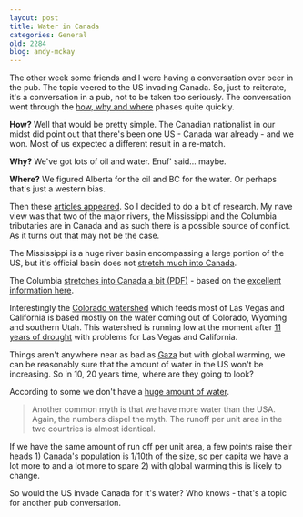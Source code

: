 ```yaml
---
layout: post
title: Water in Canada
categories: General
old: 2284
blog: andy-mckay
---
```

<p>The other week some friends and I were having a conversation over beer in the pub. The topic veered to the US invading Canada. So, just to reiterate, it's a conversation in a pub, not to be taken too seriously. The conversation went through the <a href="http://www.clivebanks.co.uk/THHGTTG/THHGTTGradio6.htm">how, why and where</a> phases quite quickly.
</p>
<p><b>How?</b> Well that would be pretty simple. The Canadian nationalist in our midst did point out that there's been one US - Canada war already - and we won. Most of us expected a different result in a re-match.</p>
<p><b>Why?</b> We've got lots of oil and water. Enuf' said... maybe.</p>
<p><b>Where?</b> We figured Alberta for the oil and BC for the water. Or perhaps that's just a western bias.</p>
<p>Then these <a href="http://www.cnbc.com/id/39444379/Water_Shortage_Means_Big_Money_for_Small_Alaska_Town">articles appeared</a>. So I decided to do a bit of research. My nave view was that two of the major rivers, the Mississippi and the Columbia tributaries are in Canada and as such there is a possible source of conflict. As it turns out that may not be the case.</p>
<p>The Mississippi is a huge river basin encompassing a large portion of the US, but it's official basin does not <a href="http://www.mvn.usace.army.mil/pao/bro/misstrib.htm">stretch much into Canada</a>. </p>
<p>The Columbia <a href="http://pdf.wri.org/watersheds_2000/watersheds_namerica_p2_113.pdf">stretches into Canada a bit (PDF)</a> - based on the <a href="http://archive.wri.org/publication.cfm?id=2900&z=?">excellent information here</a>.</p>
<p>Interestingly the <a href="http://pdf.wri.org/watersheds_2000/watersheds_namerica_p2_112.pdf">Colorado watershed</a> which feeds most of Las Vegas and California is based mostly on the water coming out of Colorado, Wyoming and southern Utah. This watershed is running low at the moment after <a href="http://www.google.com/url?sa=t&source=web&cd=1&ved=0CBUQFjAA&url=http%3A%2F%2Fwww.nytimes.com%2Fgwire%2F2010%2F08%2F12%2F12greenwire-lake-meads-water-level-plunges-as-11-year-drou-29594.html&ei=QLC7TNOELIr4swOi_NCMDw&usg=AFQjCNGE95UcPqyRTniN9DSh2ILoTae3mg&sig2=QlnPTya1LtONSthIEBsL-Q">11 years of drought</a> with problems for Las Vegas and California.</p>
<p>Things aren't anywhere near as bad as <a href="http://www.guardian.co.uk/environment/2004/jan/13/water.israel">Gaza</a> but with global warming, we can be reasonably sure that the amount of water in the US won't be increasing. So in 10, 20 years time, where are they going to look?</p>
<p>According to some we don't have a <a href="http://www.innovationcanada.ca/en/articles/the-myth-of-abundant-canadian-water">huge amount of water</a>.</p>
<blockquote>Another common myth is that we have more water than the USA. Again, the numbers dispel the myth. The runoff per unit area in the two countries is almost identical.</blockquote>
<p>If we have the same amount of run off per unit area, a few points raise their heads 1) Canada's population is 1/10th of the size, so per capita we have a lot more to and a lot more to spare 2) with global warming this is likely to change.</p>
<p>So would the US invade Canada for it's water? Who knows - that's a topic for another pub conversation.</p>